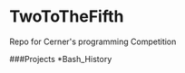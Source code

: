 TwoToTheFifth
=============

Repo for Cerner's programming Competition  

###Projects
*Bash_History
